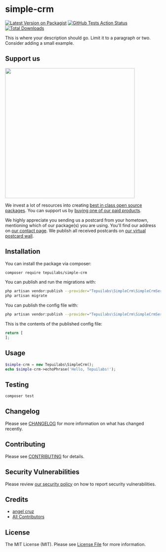 # simple-crm

[![Latest Version on Packagist](https://img.shields.io/packagist/v/tepuilabs/simple-crm.svg?style=flat-square)](https://packagist.org/packages/tepuilabs/simple-crm)
[![GitHub Tests Action Status](https://img.shields.io/github/workflow/status/tepuilabs/simple-crm/run-tests?label=tests)](https://github.com/tepuilabs/simple-crm/actions?query=workflow%3ATests+branch%3Amaster)
[![Total Downloads](https://img.shields.io/packagist/dt/tepuilabs/simple-crm.svg?style=flat-square)](https://packagist.org/packages/tepuilabs/simple-crm)


This is where your description should go. Limit it to a paragraph or two. Consider adding a small example.

## Support us

[<img src="https://github-ads.s3.eu-central-1.amazonaws.com/package-simple-crm-laravel.jpg?t=1" width="419px" />](https://spatie.be/github-ad-click/package-simple-crm-laravel)

We invest a lot of resources into creating [best in class open source packages](https://spatie.be/open-source). You can support us by [buying one of our paid products](https://spatie.be/open-source/support-us).

We highly appreciate you sending us a postcard from your hometown, mentioning which of our package(s) you are using. You'll find our address on [our contact page](https://spatie.be/about-us). We publish all received postcards on [our virtual postcard wall](https://spatie.be/open-source/postcards).

## Installation

You can install the package via composer:

```bash
composer require tepuilabs/simple-crm
```

You can publish and run the migrations with:

```bash
php artisan vendor:publish --provider="Tepuilabs\SimpleCrm\SimpleCrmServiceProvider" --tag="migrations"
php artisan migrate
```

You can publish the config file with:
```bash
php artisan vendor:publish --provider="Tepuilabs\SimpleCrm\SimpleCrmServiceProvider" --tag="config"
```

This is the contents of the published config file:

```php
return [
];
```

## Usage

```php
$simple-crm = new Tepuilabs\SimpleCrm();
echo $simple-crm->echoPhrase('Hello, Tepuilabs!');
```

## Testing

```bash
composer test
```

## Changelog

Please see [CHANGELOG](CHANGELOG.md) for more information on what has changed recently.

## Contributing

Please see [CONTRIBUTING](.github/CONTRIBUTING.md) for details.

## Security Vulnerabilities

Please review [our security policy](../../security/policy) on how to report security vulnerabilities.

## Credits

- [angel cruz](https://github.com/abr4xas)
- [All Contributors](../../contributors)

## License

The MIT License (MIT). Please see [License File](LICENSE.md) for more information.
